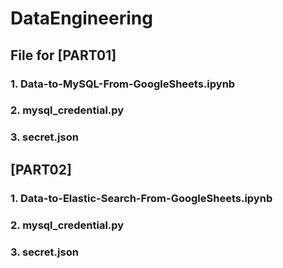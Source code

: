 # DataEngineering

## File for [PART01]

### 1. Data-to-MySQL-From-GoogleSheets.ipynb
### 2. mysql_credential.py
### 3. secret.json

## [PART02]

### 1. Data-to-Elastic-Search-From-GoogleSheets.ipynb
### 2. mysql_credential.py
### 3. secret.json

